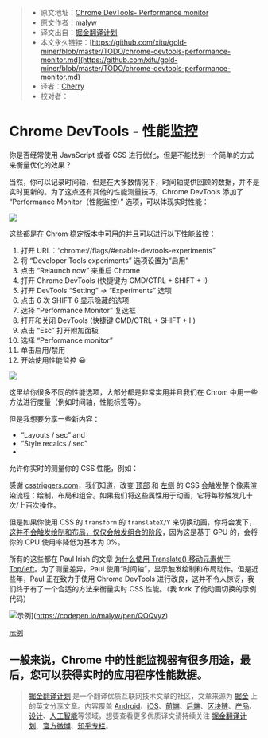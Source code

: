 > * 原文地址：[Chrome DevTools- Performance monitor](https://hospodarets.com/chrome-devtools-performance-monitor?utm_source=SitePoint&utm_medium=email&utm_campaign=Versioning)
> * 原文作者：[malyw](https://twitter.com/malyw)
> * 译文出自：[掘金翻译计划](https://github.com/xitu/gold-miner)
> * 本文永久链接：[https://github.com/xitu/gold-miner/blob/master/TODO/chrome-devtools-performance-monitor.md](https://github.com/xitu/gold-miner/blob/master/TODO/chrome-devtools-performance-monitor.md)
> * 译者：[Cherry](https://github.com/sunshine940326)
> * 校对者：

# Chrome DevTools - 性能监控

你是否经常使用 JavaScript 或者 CSS 进行优化，但是不能找到一个简单的方式来衡量优化的效果？

当然，你可以记录时间轴，但是在大多数情况下，时间轴提供回顾的数据，并不是实时更新的。为了这点还有其他的性能测量技巧，Chrome DevTools 添加了 “Performance Monitor（性能监控）” 选项，可以体现实时性能：

![](https://static.hospodarets.com/img/blog/1511527599607549000.png)

这些都是在 Chrom 稳定版本中可用的并且可以进行以下性能监控：

1. 打开 URL：“chrome://flags/#enable-devtools-experiments” 
2. 将 “Developer Tools experiments” 选项设置为“启用”
3. 点击 “Relaunch now” 来重启 Chrome
4. 打开 Chrome DevTools (快捷键为 CMD/CTRL + SHIFT + I)
5. 打开 DevTools “Setting” -> “Experiments” 选项
6. 点击 6 次 SHIFT 6 显示隐藏的选项
7. 选择 “Performance Monitor” 复选框
8. 打开和关闭 DevTools (快捷键 CMD/CTRL + SHIFT + I )
9. 点击 “Esc” 打开附加面板
10. 选择 “Performance monitor” 
11. 单击启用/禁用
12. 开始使用性能监控 😀

![](https://static.hospodarets.com/img/blog/1511540400748823000.gif)


这里给你很多不同的性能选项，大部分都是非常实用并且我们在 Chrom 中用一些方法进行度量（例如时间轴，性能标签等）。

但是我想要分享一些新内容：

*  “Layouts / sec” and
*  “Style recalcs / sec”
*  
允许你实时的测量你的 CSS 性能，例如：

感谢 [csstriggers.com](https://csstriggers.com/)，我们知道，改变 [顶部](https://csstriggers.com/top) 和 [左侧](https://csstriggers.com/left) 的 CSS 会触发整个像素渲染流程：绘制，布局和组合。如果我们将这些属性用于动画，它将每秒触发几十次/上百次操作。

但是如果你使用 CSS 的 `transform` 的 `translateX/Y` 来切换动画，你将会发下，[这并不会触发绘制和布局，仅仅会触发组合的阶段](https://csstriggers.com/top)，因为这是基于 GPU 的，会将你的 CPU 使用率降低为基本为 0%。

所有的这些都在 Paul Irish 的文章 [为什么使用 Translate() 移动元素优于 Top/left](https://www.paulirish.com/2012/why-moving-elements-with-translate-is-better-than-posabs-topleft/)。为了测量差异，Paul 使用“时间轴”，显示触发绘制和布局动作。但是近些年，Paul 正在致力于使用 Chrome DevTools 进行改良，这并不令人惊讶，我们终于有了一个合适的方法来衡量实时 CSS 性能。（我 fork 了他动画切换的示例代码）

![示例](https://static.hospodarets.com/img/blog/1511532158184634000.gif)](https://codepen.io/malyw/pen/QOQvyz) 

[示例](https://codepen.io/malyw/pen/QOQvyz)

一般来说，Chrome 中的性能监视器有很多用途，最后，您可以获得实时的应用程序性能数据。
---

> [掘金翻译计划](https://github.com/xitu/gold-miner) 是一个翻译优质互联网技术文章的社区，文章来源为 [掘金](https://juejin.im) 上的英文分享文章。内容覆盖 [Android](https://github.com/xitu/gold-miner#android)、[iOS](https://github.com/xitu/gold-miner#ios)、[前端](https://github.com/xitu/gold-miner#前端)、[后端](https://github.com/xitu/gold-miner#后端)、[区块链](https://github.com/xitu/gold-miner#区块链)、[产品](https://github.com/xitu/gold-miner#产品)、[设计](https://github.com/xitu/gold-miner#设计)、[人工智能](https://github.com/xitu/gold-miner#人工智能)等领域，想要查看更多优质译文请持续关注 [掘金翻译计划](https://github.com/xitu/gold-miner)、[官方微博](http://weibo.com/juejinfanyi)、[知乎专栏](https://zhuanlan.zhihu.com/juejinfanyi)。
